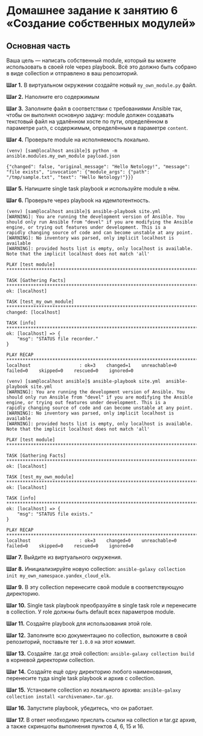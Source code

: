 # Домашнее задание к занятию 6 «Создание собственных модулей»


## Основная часть

Ваша цель — написать собственный module, который вы можете использовать в своей role через playbook. Всё это должно быть собрано в виде collection и отправлено в ваш репозиторий.

**Шаг 1.** В виртуальном окружении создайте новый `my_own_module.py` файл.

**Шаг 2.** Наполните его содержимым

**Шаг 3.** Заполните файл в соответствии с требованиями Ansible так, чтобы он выполнял основную задачу: module должен создавать текстовый файл на удалённом хосте по пути, определённом в параметре `path`, с содержимым, определённым в параметре `content`.

**Шаг 4.** Проверьте module на исполняемость локально.

```
(venv) [sam@localhost ansible]$ python -m ansible.modules.my_own_module payload.json

{"changed": false, "original_message": "Hello Netology!", "message": "file exists", "invocation": {"module_args": {"path": "/tmp/sample.txt", "text": "Hello Netology!"}}}
```

**Шаг 5.** Напишите single task playbook и используйте module в нём.

**Шаг 6.** Проверьте через playbook на идемпотентность.

```
(venv) [sam@localhost ansible]$ ansible-playbook site.yml 
[WARNING]: You are running the development version of Ansible. You should only run Ansible from "devel" if you are modifying the Ansible engine, or trying out features under development. This is a
rapidly changing source of code and can become unstable at any point.
[WARNING]: No inventory was parsed, only implicit localhost is available
[WARNING]: provided hosts list is empty, only localhost is available. Note that the implicit localhost does not match 'all'

PLAY [test module] *****************************************************************************************************************************************************************************************

TASK [Gathering Facts] *************************************************************************************************************************************************************************************
ok: [localhost]

TASK [test_my_own_module] **********************************************************************************************************************************************************************************
changed: [localhost]

TASK [info] ************************************************************************************************************************************************************************************************
ok: [localhost] => {
    "msg": "STATUS file recorder."
}

PLAY RECAP *************************************************************************************************************************************************************************************************
localhost                  : ok=3    changed=1    unreachable=0    failed=0    skipped=0    rescued=0    ignored=0   

(venv) [sam@localhost ansible]$ ansible-playbook site.yml  ansible-playbook site.yml
[WARNING]: You are running the development version of Ansible. You should only run Ansible from "devel" if you are modifying the Ansible engine, or trying out features under development. This is a
rapidly changing source of code and can become unstable at any point.
[WARNING]: No inventory was parsed, only implicit localhost is available
[WARNING]: provided hosts list is empty, only localhost is available. Note that the implicit localhost does not match 'all'

PLAY [test module] *****************************************************************************************************************************************************************************************

TASK [Gathering Facts] *************************************************************************************************************************************************************************************
ok: [localhost]

TASK [test_my_own_module] **********************************************************************************************************************************************************************************
ok: [localhost]

TASK [info] ************************************************************************************************************************************************************************************************
ok: [localhost] => {
    "msg": "STATUS file exists."
}

PLAY RECAP *************************************************************************************************************************************************************************************************
localhost                  : ok=3    changed=0    unreachable=0    failed=0    skipped=0    rescued=0    ignored=0 
```

**Шаг 7.** Выйдите из виртуального окружения.

**Шаг 8.** Инициализируйте новую collection: `ansible-galaxy collection init my_own_namespace.yandex_cloud_elk`.

**Шаг 9.** В эту collection перенесите свой module в соответствующую директорию.

**Шаг 10.** Single task playbook преобразуйте в single task role и перенесите в collection. У role должны быть default всех параметров module.

**Шаг 11.** Создайте playbook для использования этой role.

**Шаг 12.** Заполните всю документацию по collection, выложите в свой репозиторий, поставьте тег `1.0.0` на этот коммит.

**Шаг 13.** Создайте .tar.gz этой collection: `ansible-galaxy collection build` в корневой директории collection.

**Шаг 14.** Создайте ещё одну директорию любого наименования, перенесите туда single task playbook и архив c collection.

**Шаг 15.** Установите collection из локального архива: `ansible-galaxy collection install <archivename>.tar.gz`.

**Шаг 16.** Запустите playbook, убедитесь, что он работает.

**Шаг 17.** В ответ необходимо прислать ссылки на collection и tar.gz архив, а также скриншоты выполнения пунктов 4, 6, 15 и 16.
